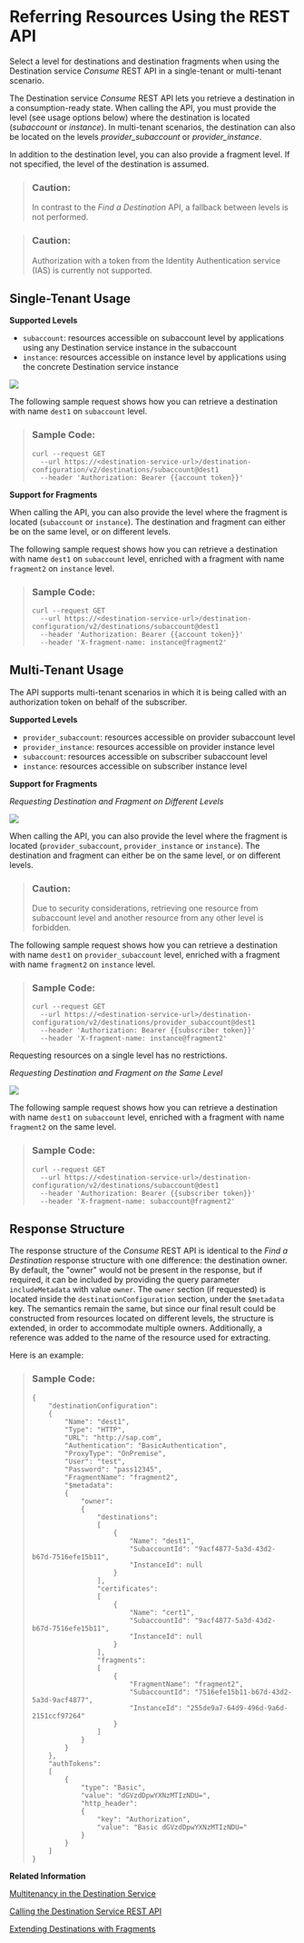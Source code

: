 <!-- loio78ba73a91da94c03baecfaa47313b854 -->

# Referring Resources Using the REST API

Select a level for destinations and destination fragments when using the Destination service *Consume* REST API in a single-tenant or multi-tenant scenario.

The Destination service *Consume* REST API lets you retrieve a destination in a consumption-ready state. When calling the API, you must provide the level \(see usage options below\) where the destination is located \(*subaccount* or *instance*\). In multi-tenant scenarios, the destination can also be located on the levels *provider\_subaccount* or *provider\_instance*.

In addition to the destination level, you can also provide a fragment level. If not specified, the level of the destination is assumed.

> ### Caution:  
> In contrast to the *Find a Destination* API, a fallback between levels is not performed.

> ### Caution:  
> Authorization with a token from the Identity Authentication service \(IAS\) is currently not supported.



<a name="loio78ba73a91da94c03baecfaa47313b854__section_qvb_z1s_pfc"/>

## Single-Tenant Usage

**Supported Levels**

-   `subaccount`: resources accessible on subaccount level by applications using any Destination service instance in the subaccount
-   `instance`: resources accessible on instance level by applications using the concrete Destination service instance



![](images/CS_Destination_Service_REST_API_-_Referring_Resources_1_64f0f62.png)

The following sample request shows how you can retrieve a destination with name `dest1` on `subaccount` level.

> ### Sample Code:  
> ```
> curl --request GET
>   --url https://<destination-service-url>/destination-configuration/v2/destinations/subaccount@dest1
>   --header 'Authorization: Bearer {{account token}}'
> ```

**Support for Fragments**

When calling the API, you can also provide the level where the fragment is located \(`subaccount` or `instance`\). The destination and fragment can either be on the same level, or on different levels.

The following sample request shows how you can retrieve a destination with name `dest1` on `subaccount` level, enriched with a fragment with name `fragment2` on `instance` level.

> ### Sample Code:  
> ```
> curl --request GET
>   --url https://<destination-service-url>/destination-configuration/v2/destinations/subaccount@dest1
>   --header 'Authorization: Bearer {{account token}}'
>   --header 'X-fragment-name: instance@fragment2'
> ```



<a name="loio78ba73a91da94c03baecfaa47313b854__section_u3t_y1s_pfc"/>

## Multi-Tenant Usage

The API supports multi-tenant scenarios in which it is being called with an authorization token on behalf of the subscriber.

**Supported Levels**

-   `provider_subaccount`: resources accessible on provider subaccount level
-   `provider_instance`: resources accessible on provider instance level
-   `subaccount`: resources accessible on subscriber subaccount level
-   `instance`: resources accessible on subscriber instance level

**Support for Fragments**

*Requesting Destination and Fragment on Different Levels*

![](images/CS_Destination_Service_REST_API_-_Referring_Resources_2_beb9451.png)

When calling the API, you can also provide the level where the fragment is located \(`provider_subaccount`, `provider_instance` or `instance`\). The destination and fragment can either be on the same level, or on different levels.

> ### Caution:  
> Due to security considerations, retrieving one resource from subaccount level and another resource from any other level is forbidden.

The following sample request shows how you can retrieve a destination with name `dest1` on `provider_subaccount` level, enriched with a fragment with name `fragment2` on `instance` level.

> ### Sample Code:  
> ```
> curl --request GET
>   --url https://<destination-service-url>/destination-configuration/v2/destinations/provider_subaccount@dest1
>   --header 'Authorization: Bearer {{subscriber token}}'
>   --header 'X-fragment-name: instance@fragment2'
> ```

Requesting resources on a single level has no restrictions.

*Requesting Destination and Fragment on the Same Level*

![](images/CS_Destination_Service_REST_API_-_Referring_Resources_3_f35e979.png)

The following sample request shows how you can retrieve a destination with name `dest1` on `subaccount` level, enriched with a fragment with name `fragment2` on the same level.

> ### Sample Code:  
> ```
> curl --request GET
>   --url https://<destination-service-url>/destination-configuration/v2/destinations/subaccount@dest1
>   --header 'Authorization: Bearer {{subscriber token}}'
>   --header 'X-fragment-name: subaccount@fragment2'
> ```



<a name="loio78ba73a91da94c03baecfaa47313b854__section_of4_y1s_pfc"/>

## Response Structure

The response structure of the *Consume* REST API is identical to the *Find a Destination* response structure with one difference: the destination owner. By default, the "owner" would not be present in the response, but if required, it can be included by providing the query parameter `includeMetadata` with value `owner`. The `owner` section \(if requested\) is located inside the `destinationConfiguration` section, under the `$metadata` key. The semantics remain the same, but since our final result could be constructed from resources located on different levels, the structure is extended, in order to accommodate multiple owners. Additionally, a reference was added to the name of the resource used for extracting.

Here is an example:

> ### Sample Code:  
> ```
> {
>     "destinationConfiguration":
>     {
>         "Name": "dest1",
>         "Type": "HTTP",
>         "URL": "http://sap.com",
>         "Authentication": "BasicAuthentication",
>         "ProxyType": "OnPremise",
>         "User": "test",
>         "Password": "pass12345",
>         "FragmentName": "fragment2",
>         "$metadata":
>         {
>             "owner":
>             {
>                 "destinations":
>                 [
>                     {
>                         "Name": "dest1",
>                         "SubaccountId": "9acf4877-5a3d-43d2-b67d-7516efe15b11",
>                         "InstanceId": null
>                     }
>                 ],
>                 "certificates":
>                 [
>                     {
>                         "Name": "cert1",
>                         "SubaccountId": "9acf4877-5a3d-43d2-b67d-7516efe15b11",
>                         "InstanceId": null
>                     }
>                 ],
>                 "fragments":
>                 [
>                     {
>                         "FragmentName": "fragment2",
>                         "SubaccountId": "7516efe15b11-b67d-43d2-5a3d-9acf4877",
>                         "InstanceId": "255de9a7-64d9-496d-9a6d-2151ccf97264"
>                     }
>                 ]
>             }
>         }
>     },
>     "authTokens":
>     [
>         {
>             "type": "Basic",
>             "value": "dGVzdDpwYXNzMTIzNDU=",
>             "http_header":
>             {
>                 "key": "Authorization",
>                 "value": "Basic dGVzdDpwYXNzMTIzNDU="
>             }
>         }
>     ]
> }
> ```

**Related Information**  


[Multitenancy in the Destination Service](multitenancy-in-the-destination-service-4e07f25.md "Establish multitenancy in the Destination service using subscription-level destinations.")

[Calling the Destination Service REST API](calling-the-destination-service-rest-api-84c5d38.md "Prerequisites and steps to get access to the Destination service REST API.")

[Extending Destinations with Fragments](extending-destinations-with-fragments-f56600a.md "Use the “Find Destination” API to extend your destination with a destination fragment.")

